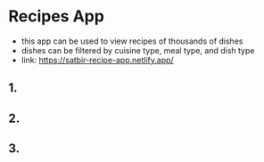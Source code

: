 # Recipes App
- this app can be used to view recipes of thousands of dishes
- dishes can be filtered by cuisine type, meal type, and dish type
- link: https://satbir-recipe-app.netlify.app/

## 1. 

## 2.

## 3. 
